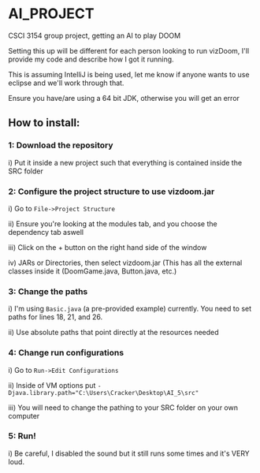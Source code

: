 # AI_PROJECT

CSCI 3154 group project, getting an AI to play DOOM

Setting this up will be different for each person looking to run vizDoom, I'll provide my code and describe how I got it running.

This is assuming IntelliJ is being used, let me know if anyone wants to use eclipse and we'll work through that.

Ensure you have/are using a 64 bit JDK, otherwise you will get an error

## How to install:

  ### 1: Download the repository
  
   i) Put it inside a new project such that everything is contained inside the SRC folder
  
  ### 2: Configure the project structure to use vizdoom.jar
  
   i) Go to `File->Project Structure`
   
   ii) Ensure you're looking at the modules tab, and you choose the dependency tab aswell
   
   iii) Click on the + button on the right hand side of the window
   
   iv) JARs or Directories, then select vizdoom.jar (This has all the external classes inside it (DoomGame.java, Button.java, etc.)
    
  ### 3: Change the paths
  
   i) I'm using `Basic.java` (a pre-provided example) currently. You need to set paths for lines 18, 21, and 26.
   
   ii) Use absolute paths that point directly at the resources needed
    
  ### 4: Change run configurations
  
   i) Go to `Run->Edit Configurations`
   
   ii) Inside of VM options put `-Djava.library.path="C:\Users\Cracker\Desktop\AI_5\src"`
   
   iii) You will need to change the pathing to your SRC folder on your own computer
    
  ### 5: Run!
  
   i) Be careful, I disabled the sound but it still runs some times and it's VERY loud.
    
